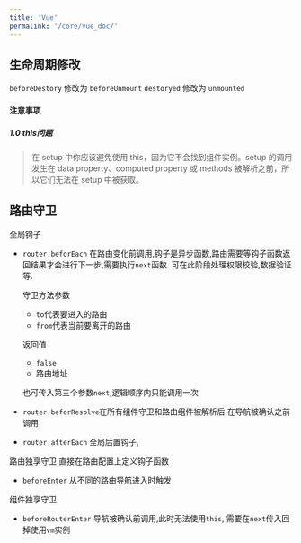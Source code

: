 ```yaml
---
title: 'Vue'
permalink: '/core/vue_doc/'
---
```



## 生命周期修改
`beforeDestory` 修改为 `beforeUnmount`
`destoryed` 修改为 `unmounted`

#### 注意事项
##### 1.0 this问题
> 在 setup 中你应该避免使用 this，因为它不会找到组件实例。setup 的调用发生在 data property、computed property 或 methods 被解析之前，所以它们无法在 setup 中被获取。

## 路由守卫
全局钩子
- `router.beforEach` 在路由变化前调用,钩子是异步函数,路由需要等钩子函数返回结果才会进行下一步,需要执行`next`函数.
    可在此阶段处理权限校验,数据验证等.

    守卫方法参数
    - `to`代表要进入的路由
    - `from`代表当前要离开的路由

    返回值
    - `false`
    - 路由地址

    也可传入第三个参数`next`,逻辑顺序内只能调用一次

- `router.beforResolve`在所有组件守卫和路由组件被解析后,在导航被确认之前调用

- `router.afterEach` 全局后置钩子,

路由独享守卫
直接在路由配置上定义钩子函数
- `beforeEnter` 从不同的路由导航进入时触发

组件独享守卫
- `beforeRouterEnter` 导航被确认前调用,此时无法使用`this`, 需要在`next`传入回掉使用`vm`实例

